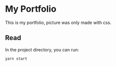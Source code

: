 # My Portfolio

This is my portfolio, picture was only made with css.

## Read

In the project directory, you can run:

`yarn start`
